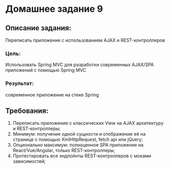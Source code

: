 # Домашнее задание 9
## Описание задания:
Переписать приложение с использованием AJAX и REST-контроллеров
### Цель:  
Использовать Spring MVC для разработки современных AJAX/SPA приложений c помощью Spring MVC

### Результат: 
современное приложение на стеке Spring

## Требования:
1. Переписать приложение с классических View на AJAX архитектуру и REST-контроллеры;
2. Минимум: получение одной сущности и отображение её на странице с помощью XmlHttpRequest, fetch api или jQuery;
3. Опционально максимум: полноценное SPA приложение на React/Vue/Angular, только REST-контроллеры;
4. Протестировать все эндпойнты REST-контроллеров с моками зависимостей;

